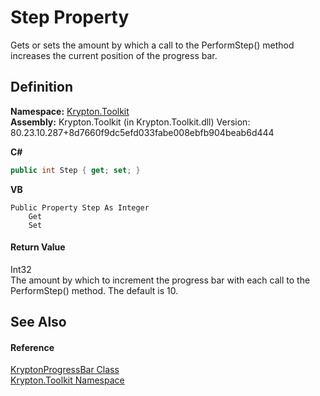 # Step Property


Gets or sets the amount by which a call to the PerformStep() method increases the current position of the progress bar.



## Definition
**Namespace:** <a href="79d2eac2-21f4-54ff-7552-b20c33c30600.md">Krypton.Toolkit</a>  
**Assembly:** Krypton.Toolkit (in Krypton.Toolkit.dll) Version: 80.23.10.287+8d7660f9dc5efd033fabe008ebfb904beab6d444

**C#**
``` C#
public int Step { get; set; }
```
**VB**
``` VB
Public Property Step As Integer
	Get
	Set
```



#### Return Value
Int32  
The amount by which to increment the progress bar with each call to the PerformStep() method. The default is 10.

## See Also


#### Reference
<a href="7e9fc6fe-ab52-d8e6-9686-cee108e3df87.md">KryptonProgressBar Class</a>  
<a href="79d2eac2-21f4-54ff-7552-b20c33c30600.md">Krypton.Toolkit Namespace</a>  
